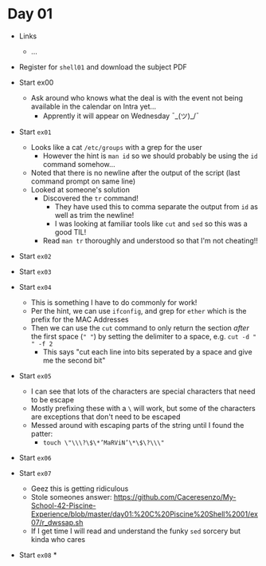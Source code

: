 # Day 01

* Links
  * …

* Register for `shell01` and download the subject PDF
* Start ex00
  * Ask around who knows what the deal is with the event not being available in the calendar on Intra yet…
    * Apprently it will appear on Wednesday ¯\_(ツ)_/¯ 
* Start `ex01`
  * Looks like a cat `/etc/groups` with a grep for the user
    * However the hint is `man id` so we should probably be using the `id` command somehow…
  * Noted that there is no newline after the output of the script (last command prompt on same line)
  * Looked at someone's solution
    * Discovered the `tr` command!
      * They have used this to comma separate the output from `id` as well as trim the newline!
      * I was looking at familiar tools like `cut` and `sed` so this was a good TIL!
    * Read `man tr` thoroughly and understood so that I'm not cheating!!
* Start `ex02`
* Start `ex03`
* Start `ex04`
  * This is something I have to do commonly for work!
  * Per the hint, we can use `ifconfig`, and grep for `ether` which is the prefix for the MAC Addresses
  * Then we can use the `cut` command to only return the section _after_ the first space (`" "`) by setting the delimiter to a space, e.g. `cut -d " " -f 2`
    * This says "cut each line into bits seperated by a space and give me the second bit"
* Start `ex05`
  * I can see that lots of the characters are special characters that need to be escape
  * Mostly prefixing these with a `\` will work, but some of the characters are exceptions that don't need to be escaped
  * Messed around with escaping parts of the string until I found the patter:
    * `touch \"\\\?\$\*’MaRViN’\*\$\?\\\"`
* Start `ex06`
* Start `ex07`
  * Geez this is getting ridiculous
  * Stole someones answer: https://github.com/Caceresenzo/My-School-42-Piscine-Experience/blob/master/day01:%20C%20Piscine%20Shell%2001/ex07/r_dwssap.sh
  * If I get time I will read and understand the funky `sed` sorcery but kinda who cares
* Start `ex08`
  * 

